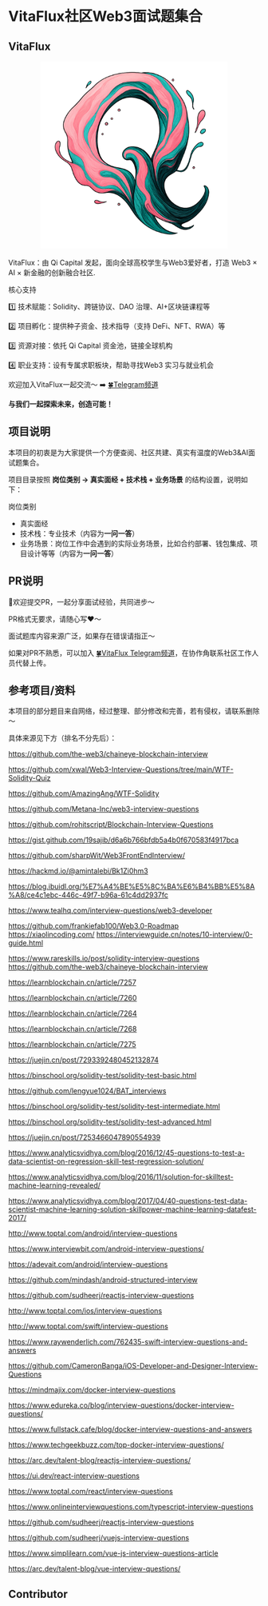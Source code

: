 # VitaFlux社区Web3面试题集合

## VitaFlux

<div align=center><img src="0.Image/VitaFluxLogo.png" alt="VitaFlux" width="375" /></div>

VitaFlux：由 Qi Capital 发起，面向全球高校学生与Web3爱好者，打造 Web3 × AI × 新金融的创新融合社区.

核心支持

1️⃣ 技术赋能：Solidity、跨链协议、DAO 治理、AI+区块链课程等

2️⃣ 项目孵化：提供种子资金、技术指导（支持 DeFi、NFT、RWA）等

3️⃣ 资源对接：依托 Qi Capital 资金池，链接全球机构

4️⃣ 职业支持：设有专属求职板块，帮助寻找Web3 实习与就业机会

欢迎加入VitaFlux一起交流～ ➡️ [🍀Telegram频道](https://t.me/+04_gJoUytQo0MjBl)

**与我们一起探索未来，创造可能！**

## 项目说明

本项目的初衷是为大家提供一个方便查阅、社区共建、真实有温度的Web3&AI面试题集合。

项目目录按照 **岗位类别 -> 真实面经 + 技术栈 + 业务场景** 的结构设置，说明如下：

岗位类别

- 真实面经
- 技术栈：专业技术（内容为**一问一答**）
- 业务场景：岗位工作中会遇到的实际业务场景，比如合约部署、钱包集成、项目设计等等（内容为**一问一答**）

## PR说明

👏欢迎提交PR，一起分享面试经验，共同进步～

PR格式无要求，请随心写❤️～

面试题库内容来源广泛，如果存在错误请指正～

如果对PR不熟悉，可以加入 [🍀VitaFlux Telegram频道](https://t.me/+04_gJoUytQo0MjBl)，在协作角联系社区工作人员代替上传。

## 参考项目/资料

本项目的部分题目来自网络，经过整理、部分修改和完善，若有侵权，请联系删除～

具体来源见下方（排名不分先后）：

<https://github.com/the-web3/chaineye-blockchain-interview>

<https://github.com/xwal/Web3-Interview-Questions/tree/main/WTF-Solidity-Quiz>

<https://github.com/AmazingAng/WTF-Solidity>

<https://github.com/Metana-Inc/web3-interview-questions>

<https://github.com/rohitscript/Blockchain-Interview-Questions>

<https://gist.github.com/19sajib/d6a6b766bfdb5a4b0f670583f4917bca>

<https://github.com/sharpWit/Web3FrontEndInterview/>

<https://hackmd.io/@amintalebi/Bk1Zi0hm3>  

<https://blog.ibuidl.org/%E7%A4%BE%E5%8C%BA%E6%B4%BB%E5%8A%A8/ce4c1ebc-446c-49f7-b96a-61c4dd2937fc>

<https://www.tealhq.com/interview-questions/web3-developer>

<https://github.com/frankiefab100/Web3.0-Roadmap> <https://xiaolincoding.com/> <https://interviewguide.cn/notes/10-interview/0-guide.html>

<https://www.rareskills.io/post/solidity-interview-questions> <https://github.com/the-web3/chaineye-blockchain-interview>

<https://learnblockchain.cn/article/7257>

<https://learnblockchain.cn/article/7260>

<https://learnblockchain.cn/article/7264>

<https://learnblockchain.cn/article/7268>

<https://learnblockchain.cn/article/7275>

<https://juejin.cn/post/7293392480452132874>

<https://binschool.org/solidity-test/solidity-test-basic.html>

<https://github.com/lengyue1024/BAT_interviews>

<https://binschool.org/solidity-test/solidity-test-intermediate.html>

<https://binschool.org/solidity-test/solidity-test-advanced.html>

<https://juejin.cn/post/7253466047890554939>

<https://www.analyticsvidhya.com/blog/2016/12/45-questions-to-test-a-data-scientist-on-regression-skill-test-regression-solution/>

<https://www.analyticsvidhya.com/blog/2016/11/solution-for-skilltest-machine-learning-revealed/>

<https://www.analyticsvidhya.com/blog/2017/04/40-questions-test-data-scientist-machine-learning-solution-skillpower-machine-learning-datafest-2017/>

<http://www.toptal.com/android/interview-questions>

<https://www.interviewbit.com/android-interview-questions/>

<https://adevait.com/android/interview-questions>

<https://github.com/mindash/android-structured-interview>

<https://github.com/sudheerj/reactjs-interview-questions>

<http://www.toptal.com/ios/interview-questions>

<http://www.toptal.com/swift/interview-questions>

<https://www.raywenderlich.com/762435-swift-interview-questions-and-answers>

<https://github.com/CameronBanga/iOS-Developer-and-Designer-Interview-Questions>

<https://mindmajix.com/docker-interview-questions>

<https://www.edureka.co/blog/interview-questions/docker-interview-questions/>

<https://www.fullstack.cafe/blog/docker-interview-questions-and-answers>

<https://www.techgeekbuzz.com/top-docker-interview-questions/>

<https://arc.dev/talent-blog/reactjs-interview-questions/>

<https://ui.dev/react-interview-questions>

<https://www.toptal.com/react/interview-questions>

<https://www.onlineinterviewquestions.com/typescript-interview-questions>

<https://github.com/sudheerj/reactjs-interview-questions>

<https://github.com/sudheerj/vuejs-interview-questions>

<https://www.simplilearn.com/vue-js-interview-questions-article>

<https://arc.dev/talent-blog/vue-interview-questions/>

## Contributor
